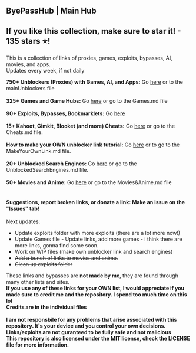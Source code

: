 ## ByePassHub | Main Hub
## If you like this collection, make sure to star it!    - 135 stars :star:!

This is a collection of links of proxies, games, exploits, bypasses, AI, movies, and apps.  <br>
Updates every week, if not daily

**750+ Unblockers (Proxies) with Games, AI, and Apps:** Go [here](https://github.com/wea-f/ByePassHub/blob/main/mainUnblockers.md) or to the mainUnblockers file <br> <br>
**325+ Games and Game Hubs:** Go [here](https://github.com/wea-f/ByePassHub/blob/main/Games.md) or go to the Games.md file <br><br>
**90+ Exploits, Bypasses, Bookmarklets:** Go [here](https://github.com/wea-f/ByePassHub/tree/main/Exploits/README.md) <br><br>
**15+ Kahoot, Gimkit, Blooket (and more) Cheats:** Go [here](https://github.com/wea-f/ByePassHub//blob/main/Cheats.md) or go to the Cheats.md file. <br> <br>
**How to make your OWN unblocker link tutorial:** Go [here](https://github.com/wea-f/ByePassHub/blob/main/MakeYourOwnLink.md) or to go to the MakeYourOwnLink.md file.  <br> <br>
**20+ Unblocked Search Engines:** Go [here](https://github.com/wea-f/ByePassHub/blob/main/UnblockedSearchEngines.md) or go to the UnblockedSearchEngines.md file. <br> <br>
**50+ Movies and Anime:** Go [here](https://github.com/wea-f/ByePassHub/blob/main/Movies%26Anime.md) or go to the Movies&Anime.md file <br> <br>

#### Suggestions, report broken links, or donate a link: Make an issue on the "Issues" tab!
<!--####  [ByePassHub: Proxies Google Doc](https://docs.google.com/document/d/1e_vXjV9bQGJIi9_q1bNgHPEVU0FxnJwTNq_6Q3jdSLw/edit?usp=sharing)! <br><br>-->

Next updates:
- Update exploits folder with more exploits (there are a lot more now!)
- Update Games file - Update links, add more games - i think there are more links, gonna find some soon.
- Work on WIP files (make own unblocker link and search engines)
- ~~Add a bunch of links to movies and anime.~~
- ~~Clean up exploits folder~~

These links and bypasses are **not made by me**, they are found through many other lists and sites. <br>
**If you use any of these links for your OWN list, I would appreciate if you made sure to credit me and the repository. I spend too much time on this lol** <br>
**Credits are in the individual files** <br> <br>
**I am not responsbile for any problems that arise associated with this repository. It's your device and you control your own decisions. Links/exploits are not guranteed to be fully safe and not malicious** <br>
**This repository is also licensed under the MIT license, check the LICENSE file for more information.** 
